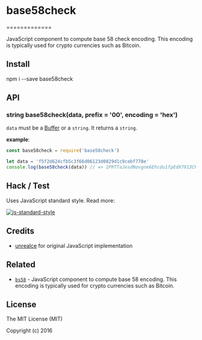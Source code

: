 # base58check
=============

JavaScript component to compute base 58 check encoding. This encoding is typically used for crypto currencies such as Bitcoin.

Install
-------

  npm i --save base58check

API
---

### string base58check(data, prefix = '00', encoding = 'hex')

`data` must be a [Buffer](http://nodejs.org/api/buffer.html) or a `string`. It returns a `string`.

**example**:

```js
const base58check = require('base58check')

let data = 'f5f2d624cfb5c3f66d06123d0829d1c9cebf770e'
console.log(base58check(data)) // => 1PRTTaJesdNovgne6Ehcdu1fpEdX7913CK
```

Hack / Test
-----------

Uses JavaScript standard style. Read more:

[![js-standard-style](https://cdn.rawgit.com/feross/standard/master/badge.svg)](https://github.com/feross/standard)

Credits
-------
- [unrealce](https://github.com/wzbg) for original JavaScript implementation

Related
-------

- [`bs58`](https://www.npmjs.com/package/bs58) - JavaScript component to compute base 58 encoding. This encoding is typically used for crypto currencies such as Bitcoin.

License
-------

The MIT License (MIT)

Copyright (c) 2016